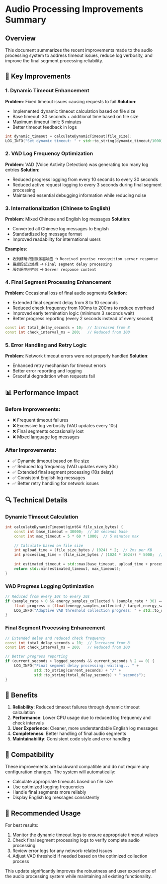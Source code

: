 # Audio Processing Improvements Summary

## Overview

This document summarizes the recent improvements made to the audio processing system to address timeout issues, reduce log verbosity, and improve the final segment processing reliability.

## 🔧 Key Improvements

### 1. Dynamic Timeout Enhancement
**Problem**: Fixed timeout issues causing requests to fail
**Solution**: 
- Implemented dynamic timeout calculation based on file size
- Base timeout: 30 seconds + additional time based on file size
- Maximum timeout limit: 5 minutes
- Better timeout feedback in logs

```cpp
int dynamic_timeout = calculateDynamicTimeout(file_size);
LOG_INFO("Set dynamic timeout: " + std::to_string(dynamic_timeout/1000) + " seconds for file size: " + std::to_string(file_size) + " bytes");
```

### 2. VAD Log Frequency Optimization
**Problem**: VAD (Voice Activity Detection) was generating too many log entries
**Solution**: 
- Reduced progress logging from every 10 seconds to every 30 seconds
- Reduced active request logging to every 3 seconds during final segment processing
- Maintained essential debugging information while reducing noise

### 3. Internationalization (Chinese to English)
**Problem**: Mixed Chinese and English log messages
**Solution**: 
- Converted all Chinese log messages to English
- Standardized log message format
- Improved readability for international users

**Examples**:
- `收到精确识别服务器响应` → `Received precise recognition server response`
- `最后段延迟处理` → `Final segment delay processing`
- `服务器响应内容` → `Server response content`

### 4. Final Segment Processing Enhancement
**Problem**: Occasional loss of final audio segments
**Solution**: 
- Extended final segment delay from 8 to 10 seconds
- Reduced check frequency from 100ms to 200ms to reduce overhead
- Improved early termination logic (minimum 3 seconds wait)
- Better progress reporting (every 2 seconds instead of every second)

```cpp
const int total_delay_seconds = 10;  // Increased from 8
const int check_interval_ms = 200;   // Reduced from 100
```

### 5. Error Handling and Retry Logic
**Problem**: Network timeout errors were not properly handled
**Solution**: 
- Enhanced retry mechanism for timeout errors
- Better error reporting and logging
- Graceful degradation when requests fail

## 📊 Performance Impact

### Before Improvements:
- ❌ Frequent timeout failures
- ❌ Excessive log verbosity (VAD updates every 10s)
- ❌ Final segments occasionally lost
- ❌ Mixed language log messages

### After Improvements:
- ✅ Dynamic timeout based on file size
- ✅ Reduced log frequency (VAD updates every 30s)
- ✅ Extended final segment processing (10s delay)
- ✅ Consistent English log messages
- ✅ Better retry handling for network issues

## 🔍 Technical Details

### Dynamic Timeout Calculation
```cpp
int calculateDynamicTimeout(qint64 file_size_bytes) {
    const int base_timeout = 30000;  // 30 seconds base
    const int max_timeout = 5 * 60 * 1000;  // 5 minutes max
    
    // Calculate based on file size
    int upload_time = (file_size_bytes / 1024) * 2;  // 2ms per KB
    int processing_time = (file_size_bytes / (1024 * 1024)) * 5000;  // 5s per MB
    
    int estimated_timeout = std::max(base_timeout, upload_time + processing_time);
    return std::min(estimated_timeout, max_timeout);
}
```

### VAD Progress Logging Optimization
```cpp
// Reduced from every 10s to every 30s
if (sample_rate > 0 && energy_samples_collected % (sample_rate * 30) == 0) {
    float progress = (float)energy_samples_collected / target_energy_samples * 100.0f;
    LOG_INFO("Adaptive VAD threshold collection progress: " + std::to_string(progress) + "%");
}
```

### Final Segment Processing Enhancement
```cpp
// Extended delay and reduced check frequency
const int total_delay_seconds = 10;  // Increased from 8
const int check_interval_ms = 200;   // Reduced from 100

// Better progress reporting
if (current_seconds > logged_seconds && current_seconds % 2 == 0) {
    LOG_INFO("Final segment delay processing: waiting... " + 
             std::to_string(current_seconds) + "/" + 
             std::to_string(total_delay_seconds) + " seconds");
}
```

## 🎯 Benefits

1. **Reliability**: Reduced timeout failures through dynamic timeout calculation
2. **Performance**: Lower CPU usage due to reduced log frequency and check intervals
3. **User Experience**: Cleaner, more understandable English log messages
4. **Completeness**: Better handling of final audio segments
5. **Maintainability**: Consistent code style and error handling

## 🔄 Compatibility

These improvements are backward compatible and do not require any configuration changes. The system will automatically:
- Calculate appropriate timeouts based on file size
- Use optimized logging frequencies
- Handle final segments more reliably
- Display English log messages consistently

## 📝 Recommended Usage

For best results:
1. Monitor the dynamic timeout logs to ensure appropriate timeout values
2. Check final segment processing logs to verify complete audio processing
3. Review error logs for any network-related issues
4. Adjust VAD threshold if needed based on the optimized collection process

This update significantly improves the robustness and user experience of the audio processing system while maintaining all existing functionality. 